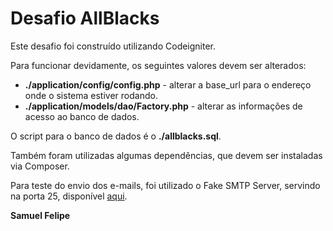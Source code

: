 # Desafio AllBlacks

Este desafio foi construído utilizando Codeigniter.

Para funcionar devidamente, os seguintes valores devem ser alterados:
* **./application/config/config.php** - alterar a base_url para o endereço onde o sistema estiver rodando.
* **./application/models/dao/Factory.php** - alterar as informações de acesso ao banco de dados.

O script para o banco de dados é o **./allblacks.sql**.

Também foram utilizadas algumas dependências, que devem ser instaladas via Composer.

Para teste do envio dos e-mails, foi utilizado o Fake SMTP Server, servindo na porta 25, disponível [aqui](http://nilhcem.com/FakeSMTP/).

**Samuel Felipe**
